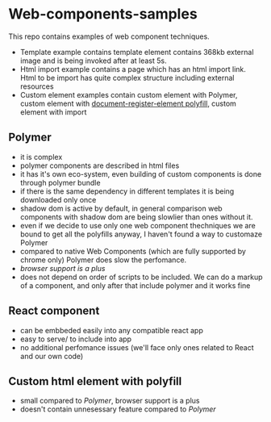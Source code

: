 # Web-components-samples

This repo contains examples of web component techniques.

- Template example contains template element contains 368kb external image and is being invoked after at least 5s.
- Html import example contains a page which has an html import link. Html to be import has quite complex structure including external resources
- Custom element examples contain custom element with Polymer, custom element with [document-register-element polyfill](https://github.com/WebReflection/document-register-element), custom element with import


## Polymer
- it is complex
- polymer components are described in html files
- it has it's own eco-system, even building of custom components is done through polymer bundle
- if there is the same dependency in different templates it is being downloaded only once
- shadow dom is active by default, in general comparison web components with shadow dom are being slowlier than ones without it. 
- even if we decide to use only one web component thechniques we are bound to get all the polyfills anyway, I haven't found a way to customaze Polymer
- compared to native Web Components (which are fully supported by chrome only) Polymer does slow the perfomance.
- *browser support is a plus*
- does not depend on order of scripts to be included. We can do a markup of a component, and only after that include polymer and it works fine

## React component
- can be embbeded easily into any compatible react app
- easy to serve/ to include into app
- no additional perfomance issues (we'll face only ones related to React and our own code)

## Custom html element with polyfill
- small compared to *Polymer*, browser support is a plus
- doesn't contain unnesessary feature compared to *Polymer*


